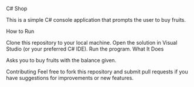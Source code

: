 C# Shop

This is a simple C# console application that prompts the user to buy fruits.

How to Run

Clone this repository to your local machine.
Open the solution in Visual Studio (or your preferred C# IDE).
Run the program.
What It Does

Asks you to buy fruits with the balance given.

Contributing
Feel free to fork this repository and submit pull requests if you have suggestions for improvements or new features.
